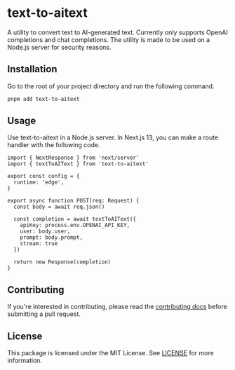 # text-to-aitext

A utility to convert text to AI-generated text. Currently only supports OpenAI completions and chat completions. The utility is made to be used on a Node.js server for security reasons.

## Installation

Go to the root of your project directory and run the following command.

```sh
pnpm add text-to-aitext
```

## Usage

Use text-to-aitext in a Node.js server. In Next.js 13, you can make a route handler with the following code.

```tsx
import { NextResponse } from 'next/server'
import { textToAIText } from 'text-to-aitext'

export const config = {
  runtime: 'edge',
}

export async function POST(req: Request) {
  const body = await req.json()

  const completion = await textToAIText({
    apiKey: process.env.OPENAI_API_KEY,
    user: body.user,
    prompt: body.prompt,
    stream: true
  })

  return new Response(completion)
}
```

## Contributing

If you're interested in contributing, please read the [contributing docs](../../CONTRIBUTING.md) before submitting a pull request.

## License

This package is licensed under the MIT License. See [LICENSE](../../LICENSE.md) for more information.
